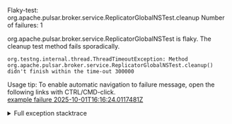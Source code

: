         
Flaky-test: org.apache.pulsar.broker.service.ReplicatorGlobalNSTest.cleanup
Number of failures: 1

org.apache.pulsar.broker.service.ReplicatorGlobalNSTest is flaky. The cleanup test method fails sporadically.

```
org.testng.internal.thread.ThreadTimeoutException: Method org.apache.pulsar.broker.service.ReplicatorGlobalNSTest.cleanup() didn't finish within the time-out 300000
```

Usage tip: To enable automatic navigation to failure message, open the following links with CTRL/CMD-click.  
[example failure 2025-10-01T16:16:24.0117481Z](https://github.com/apache/pulsar/actions/runs/18156259802/job/51716044165#step:11:1476)  


<details>
<summary>Full exception stacktrace</summary>
<code><pre>
org.testng.internal.thread.ThreadTimeoutException: Method org.apache.pulsar.broker.service.ReplicatorGlobalNSTest.cleanup() didn't finish within the time-out 300000
	at java.base/java.lang.Object.wait0(Native Method)
	at java.base/java.lang.Object.wait(Object.java:366)
	at java.base/java.lang.Object.wait(Object.java:339)
	at io.netty.util.concurrent.DefaultPromise.awaitUninterruptibly(DefaultPromise.java:289)
	at io.netty.channel.DefaultChannelPromise.awaitUninterruptibly(DefaultChannelPromise.java:137)
	at io.netty.channel.DefaultChannelPromise.awaitUninterruptibly(DefaultChannelPromise.java:30)
	at org.apache.bookkeeper.proto.PerChannelBookieClient.closeInternal(PerChannelBookieClient.java:1127)
	at org.apache.bookkeeper.proto.PerChannelBookieClient.close(PerChannelBookieClient.java:1109)
	at org.apache.bookkeeper.proto.DefaultPerChannelBookieClientPool.close(DefaultPerChannelBookieClientPool.java:156)
	at org.apache.bookkeeper.proto.BookieClientImpl.close(BookieClientImpl.java:610)
	at org.apache.bookkeeper.client.BookKeeper.close(BookKeeper.java:1450)
	at org.apache.pulsar.broker.ManagedLedgerClientFactory.close(ManagedLedgerClientFactory.java:228)
	at org.apache.pulsar.broker.PulsarService.closeAsync(PulsarService.java:611)
	at org.apache.pulsar.broker.PulsarService.closeAsync(PulsarService.java:494)
	at org.apache.pulsar.broker.PulsarService.close(PulsarService.java:465)
	at org.apache.pulsar.broker.service.ReplicatorTestBase.cleanup(ReplicatorTestBase.java:455)
	at org.apache.pulsar.broker.service.ReplicatorGlobalNSTest.cleanup(ReplicatorGlobalNSTest.java:84)
	at java.base/jdk.internal.reflect.DirectMethodHandleAccessor.invoke(DirectMethodHandleAccessor.java:103)
	at java.base/java.lang.reflect.Method.invoke(Method.java:580)
	at org.testng.internal.invokers.MethodInvocationHelper.invokeMethod(MethodInvocationHelper.java:139)
	at org.testng.internal.invokers.InvokeMethodRunnable.runOne(InvokeMethodRunnable.java:47)
	at org.testng.internal.invokers.InvokeMethodRunnable.call(InvokeMethodRunnable.java:76)
	at org.testng.internal.invokers.InvokeMethodRunnable.call(InvokeMethodRunnable.java:11)
	at java.base/java.util.concurrent.FutureTask.run(FutureTask.java:317)
	at java.base/java.util.concurrent.ThreadPoolExecutor.runWorker(ThreadPoolExecutor.java:1144)
	at java.base/java.util.concurrent.ThreadPoolExecutor$Worker.run(ThreadPoolExecutor.java:642)
	at java.base/java.lang.Thread.run(Thread.java:1583)

</pre></code>
</details>

